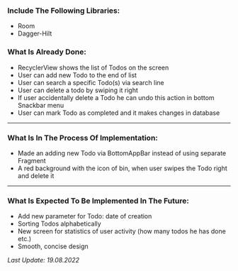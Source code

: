 ### Include The Following Libraries:
- Room
- Dagger-Hilt

### What Is Already Done:
- RecyclerView shows the list of Todos on the screen
- User can add new Todo to the end of list
- User can search a specific Todo(s) via search line
- User can delete a todo by swiping it right
- If user accidentally delete a Todo he can undo this action in bottom Snackbar menu
- User can mark Todo as completed and it makes changes in database
___
### What Is In The Process Of Implementation:
- Made an adding new Todo via BottomAppBar instead of using separate Fragment
- A red background with the icon of bin, when user swipes the Todo right and delete it
___
### What Is Expected To Be Implemented In The Future:
- Add new parameter for Todo: date of creation
- Sorting Todos alphabetically
- New screen for statistics of user activity (how many todos he has done etc.)
- Smooth, concise design

*Last Update: 19.08.2022*

